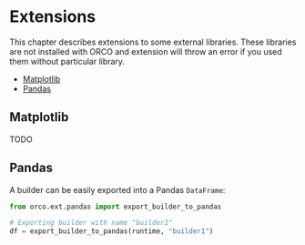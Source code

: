 # Extensions

This chapter describes extensions to some external libraries.
These libraries are not installed with ORCO and extension
will throw an error if you used them without particular library. 

  - [Matplotlib](#matplotlib)
  - [Pandas](#pandas)


## Matplotlib

TODO

## Pandas

A builder can be easily exported into a Pandas `DataFrame`:

```python
from orco.ext.pandas import export_builder_to_pandas

# Exporting builder with name "builder1"
df = export_builder_to_pandas(runtime, "builder1")
```
